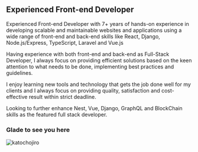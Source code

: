 ## Experienced Front-end Developer
<p>Experienced Front-end Developer with 7+ years of hands-on experience in developing scalable and maintainable websites and applications using a wide range of front-end and back-end skills like React, Django, Node.js/Express, TypeScript, Laravel and Vue.js</p>
<p>Having experience with both front-end and back-end as Full-Stack Developer, I always focus on providing efficient solutions based on the keen attention to what needs to be done, implementing best practices and guidelines.</p>
<p>I enjoy learning new tools and technology that gets the job done well for my clients and I always focus on providing quality, satisfaction and cost-effective result within strict deadline.</p>
<p>Looking to further enhance Nest, Vue, Django, GraphQL and BlockChain skills as the featured full stack developer.</p>

### Glade to see you here
<img src="https://komarev.com/ghpvc/?username=katochojiro&label=Profile%20views&color=0e75b6&style=flat" alt="katochojiro" />
